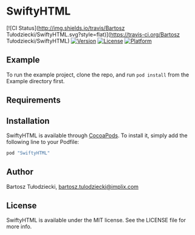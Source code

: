 # SwiftyHTML

[![CI Status](http://img.shields.io/travis/Bartosz Tułodziecki/SwiftyHTML.svg?style=flat)](https://travis-ci.org/Bartosz Tułodziecki/SwiftyHTML)
[![Version](https://img.shields.io/cocoapods/v/SwiftyHTML.svg?style=flat)](http://cocoapods.org/pods/SwiftyHTML)
[![License](https://img.shields.io/cocoapods/l/SwiftyHTML.svg?style=flat)](http://cocoapods.org/pods/SwiftyHTML)
[![Platform](https://img.shields.io/cocoapods/p/SwiftyHTML.svg?style=flat)](http://cocoapods.org/pods/SwiftyHTML)

## Example

To run the example project, clone the repo, and run `pod install` from the Example directory first.

## Requirements

## Installation

SwiftyHTML is available through [CocoaPods](http://cocoapods.org). To install
it, simply add the following line to your Podfile:

```ruby
pod "SwiftyHTML"
```

## Author

Bartosz Tułodziecki, bartosz.tulodziecki@implix.com

## License

SwiftyHTML is available under the MIT license. See the LICENSE file for more info.
